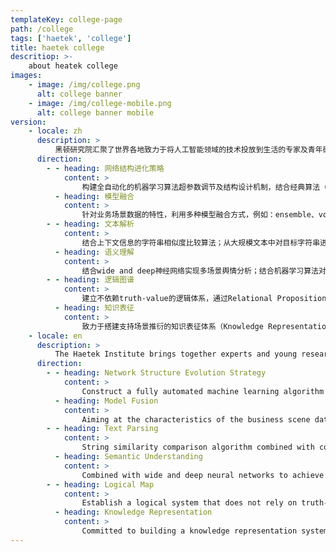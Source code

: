 ```yaml
---
templateKey: college-page
path: /college
tags: ['haetek', 'college']
title: haetek college
descritiop: >-
    about heatek college
images:
    - image: /img/college.png
      alt: college banner
    - image: /img/college-mobile.png
      alt: college banner mobile
version:
    - locale: zh
      description: >
          黑顿研究院汇聚了世界各地致力于将人工智能领域的技术投放到生活的专家及青年研究者，\来自被称为深度学习发源地的多伦多大学、csranking人工智能领域世界排名第一的卡耐基梅隆大学、中国科学院计算技术研究所等国内外权威学术机构。\黑顿研究院兼顾理论型及工程型研究，摒弃“leaderboard”等以刷指标、博眼球为履行自身价值观的唯一渠道的研究模式，\着重于将算法技术落地化、场景化、实质化、深远化。
      direction:
        - - heading: 网络结构进化策略
            content: >
                构建全自动化的机器学习算法超参数调节及结构设计机制，结合经典算法（e.g.，Random Search, Bayesian Optimization, Evolutionary Algorithm, etc），实现深度学习模型的全自动设计流程；包括根据业务场景属性进行自动化特征提取及整合方法（feature boosting, <a href="https://www.semanticscholar.org/paper/Slang-detection-and-identification-Pei-Sun/63e4a5836d71a3c15e7dfcc500d25945739fd207#paper-header" target="_blank" style="text-decoration:underline">Zhengqi_et_al 2019</a>）
          - heading: 模型融合
            content: >
                针对业务场景数据的特性，利用多种模型融合方式，例如：ensemble、voting等方式，最大化提升模型组合性能；针对不同的模型结构设计专属的模型融合方式，为机器学习算法的全面自动化做铺垫；除了考虑个体学习器之间是否相互依赖以制定模型融合的机制，也考虑场景模型的层次化逻辑以进行分层次的融合（Hierarchical Conceptual Model）从而实现场景针对性的模型融合方案。
        - - heading: 文本解析
            content: >
                结合上下文信息的字符串相似度比较算法；从大规模文本中对目标字符串进行模糊匹配及定位；结合文本特征对文本关键信息进行精准定位的非监督式机器学习算法；文本先验模式的挖掘与解析，e.g.，语法（<a href="https://www.aclweb.org/anthology/W18-3707" target="_blank" style="text-decoration:underline">Ruji_et_ai 2018</a>）、修辞习惯、语言风格，等等，结合特征工程实现高性能文本解析方法。
          - heading: 语义理解
            content: >
                结合wide and deep神经网络实现多场景舆情分析；结合机器学习算法对非正规语言（e.g.，俗语、俚语）的识别与定位，以及进一步的解析包括诸如“Part-of-Speech迁移”等语义特征的探讨（<a href="https://www.semanticscholar.org/paper/Slang-detection-and-identification-Pei-Sun/63e4a5836d71a3c15e7dfcc500d25945739fd207#paper-header" target="_blank" style="text-decoration:underline">Zhengqi_et_al 2019</a>）；利用global conceptual units之间的层次化相互关联作为word representation，替代基于word2vec/GloVe等预训练方法得到的word embedding机制，构建具备能够囊括更多信息的拓扑结构的word map以替代典型的word vector，从而实现更高效的语言模型。
        - - heading: 逻辑图谱
            content: >
                建立不依赖truth-value的逻辑体系，通过Relational Propositional Matrix来表达知识及命题，以此得出等效“哥德尔不完备性定理”的推论，并建立逻辑体系与机器学习之间的分层关联机制。
          - heading: 知识表征
            content: >
                致力于搭建支持场景推衍的知识表征体系（Knowledge Representation and Reasoning/Inference Engine）；依托此体系对故事/剧情发展进行支持生成算法的建模，对影视/历史等领域的故事线生成/剧本撰写提供智能化辅助。
    - locale: en
      description: >
          The Haetek Institute brings together experts and young researchers from all over the world who are committed to bringing technology in the field of artificial intelligence to life. \They are from the University of Toronto known as the birthplace of deep learning, and Carnegie Mellon, the world's number one in csranking artificial intelligence. Authoritative academic institutions at home and abroad, such as universities, Institute of Computing Technology, Chinese Academy of Sciences. \The Haetek Research Institute takes into account both theoretical and engineering research, abandons "leaderboard" and other research models that use brush indicators and eyeballs as the only channel to fulfill their own values, \focusing on the implementation of algorithmic technology, scenes, substantive, and far-reaching .
      direction:
        - - heading: Network Structure Evolution Strategy
            content: >
                Construct a fully automated machine learning algorithm hyperparameter adjustment and structural design mechanism, combined with classic algorithms (eg, Random Search, Bayesian Optimization, Evolutionary Algorithm, etc) to achieve a fully automatic design process for deep learning models; including automation based on business scenario attributes Feature extraction and integration method(feature boosting, <a href="https://www.semanticscholar.org/paper/Slang-detection-and-identification-Pei-Sun/63e4a5836d71a3c15e7dfcc500d25945739fd207#paper-header" target="_blank" style="text-decoration:underline">Zhengqi_et_al 2019</a>)
          - heading: Model Fusion
            content: >
                Aiming at the characteristics of the business scene data, using multiple model fusion methods, such as: ensemble, voting, etc. to maximize the performance of model combination; designing exclusive model fusion methods for different model structures to pave the way for the full automation of machine learning algorithms; Whether to rely on each other to formulate a model fusion mechanism, and also consider the hierarchical logic of the scene model(Hierarchical Conceptual Model) to perform hierarchical fusion to achieve a scenario-specific model fusion scheme.
        - - heading: Text Parsing
            content: >
                String similarity comparison algorithm combined with contextual information; fuzzy matching and localization of target strings from large-scale text; unsupervised machine learning algorithms that accurately locate key text information based on text features; mining of prior patterns With parsing, e.g., grammar(<a href="https://www.aclweb.org/anthology/W18-3707" target="_blank" style="text-decoration:underline">Ruji_et_ai 2018</a>), rhetorical habits, language style, etc., combined with feature engineering to achieve high-performance text parsing methods.
          - heading: Semantic Understanding
            content: >
                Combined with wide and deep neural networks to achieve multi-scenario public opinion analysis; combined with machine learning algorithms to identify and locate non-formal languages(eg, common saying, slang), and further analysis including exploration of semantic features such as "Part-of-Speech Transfer"(<a href="https://www.semanticscholar.org/paper/Slang-detection-and-identification-Pei-Sun/63e4a5836d71a3c15e7dfcc500d25945739fd207#paper-header" target="_blank" style="text-decoration:underline">Zhengqi_et_al 2019</a>); using global conceptual units Hierarchical interrelationships are used as word representations, replacing the word embedding mechanism based on pre-training methods such as word2vec / GloVe, and constructing a word map with a topology that can contain more information to replace typical word vectors, thereby achieving more efficient Language model.
        - - heading: Logical Map
            content: >
                Establish a logical system that does not rely on truth-value, express knowledge and propositions through the Relational Propositional Matrix, and derive the equivalent "Gödel's incompleteness theorem" inference, and establish a hierarchical relationship between the logical system and machine learning mechanism.
          - heading: Knowledge Representation
            content: >
                Committed to building a knowledge representation system that supports scene deduction; relying on this system to support the generation of modelling algorithms for story / story development, providing intelligent assistance for storyline generation / script writing in the fields of film and television / history
---
```

